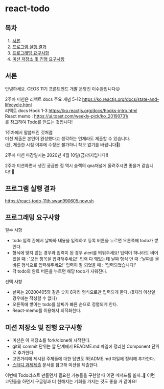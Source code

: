 # react-todo

## 목차

1. [서론](#서론)
2. [프로그램 실행 결과](#프로그램-실행-결과)
3. [프로그래밍 요구사항](#프로그래밍-요구사항)
4. [미션 저장소 및 진행 요구사항](#미션-저장소-및-진행-요구사항)

## 서론

안녕하세요. CEOS 11기 프론트엔드 개발 운영진 이수완입니다😉

2주차 미션은 
리액트 docs 주요 개념 5-12 https://ko.reactjs.org/docs/state-and-lifecycle.html   
리액트 docs Hook 1-3 https://ko.reactjs.org/docs/hooks-intro.html   
React memo : https://ui.toast.com/weekly-pick/ko_20190731/   
를 참고하여 Todo를 만드는 것입니다!   

1주차에서 말씀드린 것처럼  
미션 제출은 본인이 완성했다고 생각하는 언제라도 제출할 수 있습니다.   
(단, 제출한 시점 이후에 수정은 불가하니 착오 없기를 바랍니다🤭)   

2주차 미션 마감일시는 2020년 4월 10일(금)까지입니다‼️

2주차 미션하면서 생긴 궁금한 점 역시 슬랙의 qna채널에 올려주시면 좋을거 같습니다!!🌼

## 프로그램 실행 결과

 https://react-todo-11th.swan990605.now.sh 

## 프로그래밍 요구사항

필수 사항

- todo 입력 칸에서 날짜와 내용을 입력하고 등록 버튼을 누르면 오른쪽에 todo가 쌓인다.   
- 형식에 맞지 않는 경우와 입력이 된 경우 alert를 띄워주세요!
입력이 하나라도 비어있을 때 : '모든 항목을 입력해주세요!'
입력 다 돼있는데 날짜 형식 안  때 :'날짜를 올바른 형식으로 입력해주세요!'
입력이 잘 되었을 때 : '입력되었습니다!'
- 각 todo의 완료 버튼을 누르면 해당 todo가 지워진다.   

선택 사항

- 날짜는 20200405와 같은 숫자 8자리 형식으로만 입력되게 한다. (8자리 이상일 경우에는 작성할 수 없다)   
- 오른쪽에 쌓이는 todo를 날짜가 빠른 순으로 정렬되게 한다.
- React-memo를 이용해서 최적화한다.

## 미션 저장소 및 진행 요구사항

- 미션은 이 저장소를 fork/clone해 시작한다.
- git의 commit 단위는 앞 단계에서 README.md 파일에 정리한 Component 단위로 추가한다.
- 고민거리에 제시된 주제들에 대한 답변도 README.md 파일에 정리해 추가한다.
- [스터디 과제제출](../how-to-submit/README.md) 문서를 참고해 미션을 제출한다.

이번에 Todo리스트 만들면서 필요한 기능들을 구현할 때 어떤 메서드를 쓸까..🧐 이런 고민들을 하면서 구글링과 더 친해지는 기회를 가지는 것도 좋을 거 같아요!
